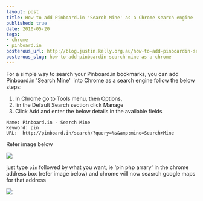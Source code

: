 ```yaml
--- 
layout: post
title: How to add Pinboard.in 'Search Mine' as a Chrome search engine
published: true
date: 2010-05-20
tags: 
- chrome
- pinboard.in
posterous_url: http://blog.justin.kelly.org.au/how-to-add-pinboardin-search-mine-as-a-chrome
posterous_slug: how-to-add-pinboardin-search-mine-as-a-chrome
---
```

For a simple way to search your Pinboard.in bookmarks, you can add Pinboard.in 'Search Mine' 
into Chrome as a search engine follow the below steps:

1. In Chrome go to Tools menu, then Options, 
2. Iin the Default Search section click Manage
3. Click Add and enter the below details in the available fields

```
Name: Pinboard.in - Search Mine
Keyword: pin
URL:  http://pinboard.in/search/?query=%s&amp;mine=Search+Mine
```

Refer image below

![](http://i.minus.com/j9DeB5ImiXxkY.jpg)

just type `pin` followed by what you want, ie 'pin php arrary' in the chrome address box 
(refer image below) and chrome will now seasrch google maps for that address

![](http://i.minus.com/ib2JEfwDAjANXb.png)
